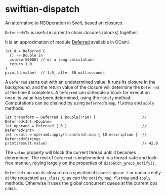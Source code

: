 # swiftian-dispatch
An alternative to NSOperation in Swift, based on closures.

`Deferred<T>` is useful in order to chain closures (blocks) together.

It is an approximation of module [Deferred](https://ocaml.janestreet.com/ocaml-core/111.25.00/doc/async_kernel/#Deferred) available in OCaml.

```
let d = Deferred {
  () -> Double in
  usleep(50000) // or a long calculation
  return 1.0
}
print(d.value)  // 1.0, after 50 milliseconds
```

A `Deferred` starts out with an undetermined value. It runs its closure in the background, and the return value of the closure will determine the `Deferred` at the time it completes.
A `Deferred` can schedule a block for execution once its value has been determined, using the `notify` method.
Computations can be chained by using `Deferred`'s `map`, `flatMap` and `apply` methods.

```
let transform = Deferred { Double(7*$0) }                     // Deferred<Int->Double>
let operand = Deferred { 6 }                                  // Deferred<Int>
let result = operand.apply(transform).map { $0.description }  // Deferred<String>
print(result.value)                                           // 42.0
```
The `value` property will block the current thread until it becomes determined. The rest of `Deferred` is implemented in a thread-safe and lock-free manner, relying largely on the properties of `dispatch_group_notify()`.

`Deferred` can run its closure on a specified `dispatch_queue_t` or concurrently at the requested `qos_class_t`, as can the `notify`, `map`, `flatMap` and `apply` methods. Otherwise it uses the global concurrent queue at the current qos class.
